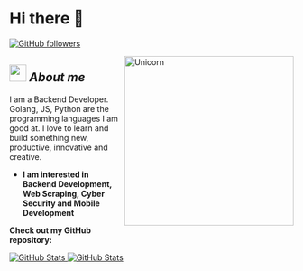 # Hi there 👋
[![GitHub followers](https://img.shields.io/github/followers/VicSobDev.svg?style=social&label=Follow)](https://github.com/VicSobDev?tab=followers)<br/>

<!--
**Bhargavi-hash/Bhargavi-hash** is a ✨ _special_ ✨ repository because its `README.md` (this file) appears on your GitHub profile.
-->

<img align="right" width=300px alt="Unicorn" src="https://c.tenor.com/GN73MKBawZYAAAAi/busy-cute.gif" />

## <img src="https://media.giphy.com/media/ObNTw8Uzwy6KQ/giphy.gif" width="30px">&nbsp;***About me***

I am a Backend Developer. Golang, JS, Python are the programming languages I am good at. I love to learn and build something new, productive, innovative and creative.
* **I am interested in Backend Development, Web Scraping, Cyber Security and Mobile Development**

__Check out my GitHub repository:__

<div>
  <p>
    <a href="https://github.com/VicSobDev/SigaMonitor">
      <img src="https://github-readme-stats.vercel.app/api/pin/?username=vicsobdev&repo=SigaMonitor" alt="GitHub Stats" />
    </a>
    <a href="https://github.com/VicSobDev/HumanMouse">
      <img src="https://github-readme-stats.vercel.app/api/pin/?username=vicsobdev&repo=HumanMouse" alt="GitHub Stats" />
    </a>
  </p>
</div>
